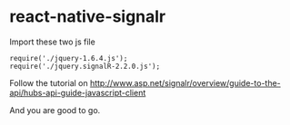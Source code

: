 # react-native-signalr

Import these two js file
```
require('./jquery-1.6.4.js');
require('./jquery.signalR-2.2.0.js');
```

Follow the tutorial on http://www.asp.net/signalr/overview/guide-to-the-api/hubs-api-guide-javascript-client

And you are good to go.
